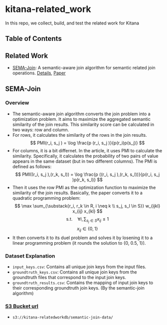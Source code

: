 # kitana-related_work
In this repo, we collect, build, and test the related work for Kitana

## Table of Contents

## Related Work
- [SEMA-Join](
    https://github.com/Yeye-He/Semantic-Join?tab=readme-ov-file
    ): A semantic-aware join algorithm for semantic related join operations. [Details](#sema-join), [Paper](https://github.com/Yeye-He/Semantic-Join?tab=readme-ov-file)


## SEMA-Join
### Overview
- The semantic-aware join algorithm converts the join problem into a optimization problem. It aims to maximize the aggregated semantic similarity of the join results. This similarity score can be calculated in two ways: row and column. 
- For rows, it calculates the similarity of the rows in the join results. 
$$
PMI(r_i, s_j ) = \log \frac{p (r_i, s_j )}{p(r_i)p(s_j)}
$$
- For columns, it is a bit differnet. In the article, it uses PMI to calculate the similarity. Specifically, it calculates the probability of two pairs of value appears in the same dataset (but in two different columns). The PMI is defined as follows:
$$
PMI((r_i, s_j ),(r_k, s_l)) = \log \frac{p ((r_i, s_j ),(r_k, s_l))}{p(r_i, s_j )p(r_k, s_l)}
$$
- Then it uses the row PMI as the optimization function to maximize the similarity of the join results. Basically, the paper converts it to a quadratic programming problem:
$$
\max \sum_{\substack{r_i, r_k \in R, i \neq k \\ s_j, s_l \in S}} w_{ijkl} x_{ij} x_{kl}
$$
$$
\text{s.t.} \quad \forall i, \sum_{s_j \in S} x_{ij} \leq 1
$$
$$
x_{ij} \in \{0, 1\}
$$
- It then converts it to its duel problem and solves it by losening it to a linear programming problem (it rounds the solution to {0, 0.5, 1}).

### Dataset Explanation
- `input_keys.csv`: Contains all unique join keys from the input files.
- `groundtruth_keys.csv`: Contains all unique join keys from the groundtruth files that correspond to the input join keys.
- `groundtruth_results.csv`: Contains the mapping of input join keys to their corresponding groundtruth join keys. (By the semantic-join algorithm)

### [S3 Bucket url](https://us-east-2.console.aws.amazon.com/s3/buckets/kitana-relatedworkdb?region=us-east-2&bucketType=general&prefix=semantic-join-data/&showversions=false)
- `s3://kitana-relatedworkdb/semantic-join-data/`
